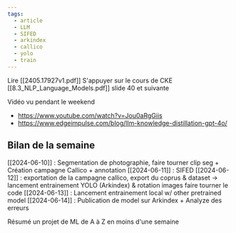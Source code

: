 ```yaml
---
tags:
  - article
  - LLM
  - SIFED
  - arkindex
  - callico
  - yolo
  - train
---
```

Lire [[2405.17927v1.pdf]]
S'appuyer sur le cours de CKE [[8.3_NLP_Language_Models.pdf]] slide 40 et suivante


Vidéo vu pendant le weekend
 - https://www.youtube.com/watch?v=Jou0aRgGiis
 - https://www.edgeimpulse.com/blog/llm-knowledge-distillation-gpt-4o/

## Bilan de la semaine
[[2024-06-10]] : Segmentation de photographie, faire tourner clip seg + Création campagne Callico + annotation
[[2024-06-11]] : SIFED
[[2024-06-12]] : exportation de la campagne callico, export du coprus & dataset -> lancement entrainement YOLO (Arkindex) & rotation images faire tourner le code
[[2024-06-13]] :  Lancement entrainement local w/ other pretrained model
[[2024-06-14]] :  Publication de model sur Arkindex + Analyze des erreurs 

Résumé un projet de ML de A à Z en moins d'une semaine 